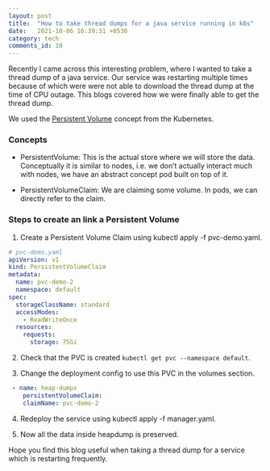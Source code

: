 ```yaml
---
layout: post
title:  "How to take thread dumps for a java service running in k8s"
date:   2021-10-06 16:39:31 +0530
category: tech
comments_id: 10
---
```


Recently I came across this interesting problem, where I wanted to take a thread dump of a java service. Our service was restarting multiple times because of which were were not able to download the thread dump at the time of CPU outage. This blogs covered how we were finally able to get the thread dump.

<!--more-->


We used the [Persistent Volume](https://kubernetes.io/docs/concepts/storage/persistent-volumes/) concept from the Kubernetes.

### Concepts

* PersistentVolume: This is the actual store where we will store the data. Conceptually it is similar to nodes, i.e. we don’t actually interact much with nodes, we have an abstract concept pod built on top of it.

* PersistentVolumeClaim: We are claiming some volume. In pods, we can directly refer to the claim.


### Steps to create an link a Persistent Volume

1. Create a Persistent Volume Claim using kubectl apply -f pvc-demo.yaml.

```yaml
# pvc-demo.yaml
apiVersion: v1
kind: PersistentVolumeClaim
metadata:
  name: pvc-demo-2
  namespace: default
spec:
  storageClassName: standard
  accessModes:
    - ReadWriteOnce
  resources:
    requests:
      storage: 75Gi

```

2. Check that the PVC is created `kubectl get pvc --namespace default`.

3. Change the deployment config to use this PVC in the volumes section.

```yaml
 - name: heap-dumps
    persistentVolumeClaim:
    claimName: pvc-demo-2
```

4. Redeploy the service using kubectl apply -f manager.yaml.

5. Now all the data inside heapdump is preserved. 


Hope you find this blog useful when taking a thread dump for a service which is restarting frequently.